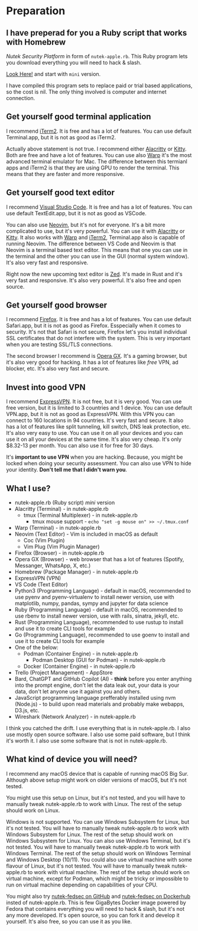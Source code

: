 # Preparation

## I have preperad for you a Ruby script that works with Homebrew

_Nutek Security Platform_ in form of `nutek-apple.rb`. This Ruby program lets
you download everything you will need to hack & slash.

[Look Here!](https://github.com/nutek-terminal/nutek-apple) and start with
`mini` version.

I have compiled this program sets to replace paid or trial based
applications, so the cost is nil. The only thing involved is computer
and internet connection.

## Get yourself good terminal application

I recommend [iTerm2](https://iterm2.com/). It is free and has a lot of
features. You can use default Terminal.app, but it is not as good as
iTerm2.

Actually above statement is not true. I recommend either [Alacritty](https://alacritty.org/) or [Kitty](https://sw.kovidgoyal.net/kitty/). Both are free 
and have a lot of features. You can use also [Warp](https://www.warp.dev/) 
it's the most advanced terminal emulator for Mac. The difference between 
this termianl apps and iTerm2 is that they are using GPU to render the 
terminal. This means that they are faster and more responsive.

## Get yourself good text editor

I recommend [Visual Studio Code](https://code.visualstudio.com/). It is
free and has a lot of features. You can use default TextEdit.app, but
it is not as good as VSCode.

You can also use [Neovim](https://neovim.io/), but it's not for everyone. 
It's a bit more complicated to use, but it's very powerful. You can use it with
[Alacritty](https://alacritty.org/) or [Kitty](https://sw.kovidgoyal.net/kitty/).
It also works with [Warp](https://www.warp.dev/) and [iTerm2](https://iterm2.com/), Terminal.app also is capable of running Neovim. The difference between 
VS Code and Neovim is that Neovim is a terminal based text editor. This means 
that one you can use in the terminal and the other you can use in the GUI (normal system window). It's also 
very fast and responsive.

Right now the new upcoming text editor is [Zed](https://zed.dev/). It's made in Rust and it's very fast and responsive. It's also very powerful. It's also free and open source.


## Get yourself good browser

I recommend [Firefox](https://www.mozilla.org/en-US/firefox/new/). It is
free and has a lot of features. You can use default Safari.app, but it
is not as good as Firefox. Esspecially when it comes to security.
It's not that Safari is not secure, Firefox let's you install individual
SSL certificates that do not interfere with the system. This is very
important when you are testing SSL/TLS connections.

The second browser I recommend is [Opera GX](https://www.opera.com/gx).
It's a gaming browser, but it's also very good for hacking. It has a lot
of features like _free_ VPN, ad blocker, etc. It's also very fast and secure.

## Invest into good VPN

I recommend [ExpressVPN](https://www.expressrefer.com/refer-a-friend/30-days-free?referrer_id=92684050&utm_campaign=referrals&utm_medium=copy_link&utm_source=referral_dashboard). It is not free, but
it is very good. You can use free version, but it is limited to 3
countries and 1 device. You can use default VPN.app, but it is not
as good as ExpressVPN. With this VPN you can connect to 160 locations
in 94 countries. It's very fast and secure. It also has a lot of
features like split tunneling, kill switch, DNS leak protection,
etc. It's also very easy to use. You can use it on all your devices
and you can use it on all your devices at the same time. It's also
very cheap. It's only $8.32-13 per month. You can also use it for free
for 30 days.

It's __important to use VPN__ when you are hacking. Because, you might be locked
when doing your security assessment. You can also use VPN to hide your
identity. __Don't tell me that I didn't warn you__.

## What I use?

- nutek-apple.rb (Ruby script) _mini_ version
- Alacritty (Terminal) - in nutek-apple.rb
    - tmux (Terminal Multiplexer) - in nutek-apple.rb
        - tmux mouse support - `echo "set -g mouse on" >> ~/.tmux.conf`
- Warp (Terminal) - in nutek-apple.rb
- Neovim (Text Editor) - Vim is included in macOS as default
    - Coc (Vim Plugin)
    - Vim Plug (Vim Plugin Manager)
- Firefox (Browser) - in nutek-apple.rb
- Opera GX (Browser) - web browser that has a lot of features (Spotify, Messanger, WhatsApp, X, etc.)
- Homebrew (Package Manager) - in nutek-apple.rb
- ExpressVPN (VPN)
- VS Code (Text Editor)
- Python3 (Programming Language) - default in macOS, recommended to use
pyenv and pyenv-virtualenv to install newer version, use with matplotlib, numpy, pandas, sympy and jupyter for data science
- Ruby (Programming Language) - default in macOS, recommended to use rbenv
to install newer version, use with rails, sinatra, jekyll, etc.
- Rust (Programming Language), recommended to use rustup to install and use it to create CLI tools for example
- Go (Programming Language), recommended to use goenv to install and use it to create CLI tools for example
- One of the below:    
    - Podman (Container Engine) - in nutek-apple.rb
        - Podman Desktop (GUI for Podman) - in nutek-apple.rb
    - Docker (Container Engine) - in nutek-apple.rb
- Trello (Project Management) - AppStore
- Bard, ChatGPT and GitHub Copilot (AI) - __think__ before you enter anything into the prompt engine, don't let the data leak out, your data is your data, don't let anyone use it against you and others.
- JavaScript programming language prefferably installed using nvm (Node.js) - to build upon read materials and probably make webapps, D3.js, etc.
- Wireshark (Network Analyzer) - in nutek-apple.rb


I think you catched the drift. I use everything that is in nutek-apple.rb.
I also use mostly open source software. I also use some paid software,
but I think it's worth it. I also use some software that is not in
nutek-apple.rb.

## What kind of device you will need?

I recommend any macOS device that is capable of running macOS Big Sur. Although
above setup might work on older versions of macOS, but it's not tested.

You might use this setup on Linux, but it's not tested, and you will have to
manually tweak nutek-apple.rb to work with Linux. The rest of the setup should
work on Linux.

Windows is not supported. You can use Windows Subsystem for Linux, but it's not
tested. You will have to manually tweak nutek-apple.rb to work with Windows
Subsystem for Linux. The rest of the setup should work on Windows Subsystem for
Linux. You can also use Windows Terminal, but it's not tested. You will have to
manually tweak nutek-apple.rb to work with Windows Terminal. The rest of the
setup should work on Windows Terminal and Windows Desktop (10/11). You could
also use virtual machine with some flavour of Linux, but it's not tested. 
You will have to manually tweak nutek-apple.rb to work with virtual machine.
The rest of the setup should work on virtual machine, except for Podman, 
which might be tricky or impossible to run on virtual machine depending on
capabilities of your CPU.

You might also try [nutek-fedsec on GitHub](https://github.com/nutek-terminal/nutek-fedsec) and
[nutek-fedsec on Dockerhub](https://hub.docker.com/r/neosb/nutek-fedsec) 
insted of nutek-apple.rb. This is few GigaBytes Docker image powered by
Fedora that contains everything you will need to hack & slash, but it's not 
any more developed. It's open source, so you can fork it and develop it 
yourself. It's also free, so you can use it as you like.